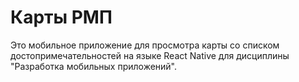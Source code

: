 # Карты РМП
Это мобильное приложение для просмотра карты со списком достопримечательностей на языке React Native для дисциплины "Разработка мобильных приложений".